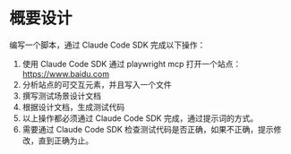 # 概要设计
编写一个脚本，通过 Claude Code SDK 完成以下操作：

1. 使用 Claude Code SDK 通过 playwright mcp 打开一个站点： https://www.baidu.com
2. 分析站点的可交互元素，并且写入一个文件
3. 撰写测试场景设计文档
4. 根据设计文档，生成测试代码
5. 以上操作都必须通过 Claude Code SDK 完成，通过提示词的方式。
6. 需要通过 Claude Code SDK 检查测试代码是否正确，如果不正确，提示修改，直到正确为止。
